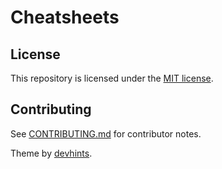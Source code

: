 # Cheatsheets


## License

This repository is licensed under the [MIT license]().

## Contributing

See [CONTRIBUTING.md](CONTRIBUTING.md) for contributor notes.

Theme by [devhints](https://devhints.io).
